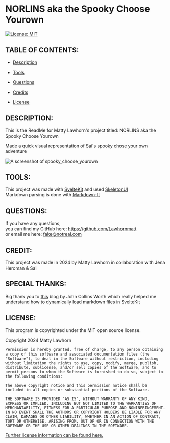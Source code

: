 # NORLINS aka the Spooky Choose Yourown
  [![License: MIT](https://img.shields.io/badge/License-MIT-yellow.svg)](https://opensource.org/licenses/MIT)

## TABLE OF CONTENTS:

* [Description](#description)

* [Tools](#tools) 

* [Questions](#questions)

* [Credits](#credit)

* [License](#license)


## DESCRIPTION:

This is the ReadMe for Matty Lawhorn's project titled: NORLINS aka the Spooky Choose Yourown

Made a quick visual representation of Sai's spooky chose your own adventure

<img src='INSERT PATH TO SCREENSHOT HERE' alt='A screenshot of spooky_choose_yourown'/>

## TOOLS:

This project was made with [SvelteKit](https://kit.svelte.dev/) and used [SkeletonUI](https://www.skeleton.dev/)  
Markdown parsing is done with [Markdown-It](https://github.com/markdown-it/markdown-it)

## QUESTIONS:

If you have any questions,  
you can find my GitHub here: https://github.com/Lawhornmatt  
or email me here: fake@notreal.com

## CREDIT:

This project was made in 2024 by Matty Lawhorn
in collaboration with Jena Heroman & Sai 

## SPECIAL THANKS:

Big thank you to [this](https://joshcollinsworth.com/blog/build-static-sveltekit-markdown-blog) blog
by John Collins Worth which really helped me understand how to dynamically load markdown files in SvelteKit

## LICENSE:

This program is copyrighted under the MIT open source license.

Copyright 2024 Matty Lawhorn

    Permission is hereby granted, free of charge, to any person obtaining a copy of this software and associated documentation files (the "Software"), to deal in the Software without restriction, including without limitation the rights to use, copy, modify, merge, publish, distribute, sublicense, and/or sell copies of the Software, and to permit persons to whom the Software is furnished to do so, subject to the following conditions:
    
    The above copyright notice and this permission notice shall be included in all copies or substantial portions of the Software.
    
    THE SOFTWARE IS PROVIDED "AS IS", WITHOUT WARRANTY OF ANY KIND, EXPRESS OR IMPLIED, INCLUDING BUT NOT LIMITED TO THE WARRANTIES OF MERCHANTABILITY, FITNESS FOR A PARTICULAR PURPOSE AND NONINFRINGEMENT. IN NO EVENT SHALL THE AUTHORS OR COPYRIGHT HOLDERS BE LIABLE FOR ANY CLAIM, DAMAGES OR OTHER LIABILITY, WHETHER IN AN ACTION OF CONTRACT, TORT OR OTHERWISE, ARISING FROM, OUT OF OR IN CONNECTION WITH THE SOFTWARE OR THE USE OR OTHER DEALINGS IN THE SOFTWARE.

[Further license information can be found here.](https://opensource.org/licenses/MIT)

